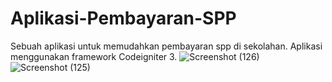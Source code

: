 # Aplikasi-Pembayaran-SPP
Sebuah aplikasi untuk memudahkan pembayaran spp di sekolahan. Aplikasi menggunakan framework Codeigniter 3.
![Screenshot (126)](https://user-images.githubusercontent.com/62026995/163113791-5ea0e4af-ef99-4602-bdc2-820824c012af.png)
![Screenshot (125)](https://user-images.githubusercontent.com/62026995/163113802-8657e8a7-c377-42cb-a69e-7eb5678214c5.png)
